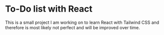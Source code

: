# To-Do list with React
This is a small project I am working on to learn React with Tailwind CSS and therefore is most likely not perfect and will be improved over time.
